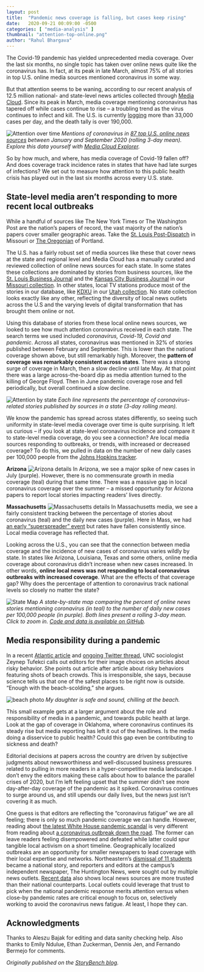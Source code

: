 ```yaml
---
layout: post
title:  "Pandemic news coverage is falling, but cases keep rising"
date:   2020-09-21 00:09:00 -0500
categories: [ "media-analysis" ]
thumbnail: "attention-top-online.png"
author: "Rahul Bhargava"
---
```


The Covid-19 pandemic has yielded unprecedented media coverage. Over the last six months, no single topic has taken over online news quite like the coronavirus has. In fact, at its peak in late March, almost 75% of all stories in top U.S. online media sources mentioned coronavirus in some way.

But that attention seems to be waning, according to our recent analysis of 12.5 million national- and state-level news articles collected through [Media Cloud](https://mediacloud.org/). Since its peak in March, media coverage mentioning coronavirus has tapered off while cases continue to rise – a troubling trend as the virus continues to infect and kill. The U.S. is currently [logging](https://www.nytimes.com/interactive/2020/us/coronavirus-us-cases.html?action=click&module=Top%20Stories&pgtype=Homepage) more than 33,000 cases per day, and the death tally is over 190,000.

![Attention over time](/static/img/posts/attention-top-online-big.jpg)
*Mentions of coronavirus in [87 top U.S. online news sources](https://sources.mediacloud.org/#/collections/186572516) between January and September 2020 (rolling 3-day mean). Explore this data yourself with [Media Cloud Explorer](https://explorer.mediacloud.org/#/queries/search?qs=%255B%257B%2522label%2522%253A%2522coronavirus%2520OR%2520covid%2520or%2520%255C%2522co...%2522%252C%2522q%2522%253A%2522%27coronavirus%2520OR%2520covid%2520OR%2520%255C%2522covid%252019%255C%2522%2520OR%2520%255C%2522covid-19%255C%2522%2520OR%2520covid19%2520OR%2520pandemic%27%2522%252C%2522color%2522%253A%2522%25231f77b4%2522%252C%2522startDate%2522%253A%25222020-01-09%2522%252C%2522endDate%2522%253A%25222020-09-09%2522%252C%2522sources%2522%253A%255B%255D%252C%2522collections%2522%253A%255B186572516%255D%252C%2522searches%2522%253A%255B%255D%257D%255D).*

So by how much, and where, has media coverage of Covid-19 fallen off? And does coverage track incidence rates in states that have had late surges of infections? We set out to measure how attention to this public health crisis has played out in the last six months across every U.S. state.

## State-level media aren’t responding to more recent local outbreaks

While a handful of sources like The New York Times or The Washington Post are the nation’s papers of record, the vast majority of the nation’s papers cover smaller geographic areas. Take the [St. Louis Post-Dispatch](https://www.stltoday.com/) in Missouri or [The Oregonian](https://www.oregonlive.com/) of Portland.

The U.S. has a fairly robust set of media sources like these that cover news at the state and regional level and Media Cloud has a manually curated and reviewed collection of online news sources for each state. In some states these collections are dominated by stories from business sources, like the [St. Louis Business Journal](https://sources.mediacloud.org/#/sources/1255) and the [Kansas City Business Journal](https://sources.mediacloud.org/#/sources/661741) in our [Missouri collection](https://sources.mediacloud.org/#/collections/38381321). In other states, local TV stations produce most of the stories in our database, like [KDXU](https://sources.mediacloud.org/#/sources/663628) in our [Utah collection](https://sources.mediacloud.org/#/collections/38381406). No state collection looks exactly like any other, reflecting the diversity of local news outlets across the U.S and the varying levels of digital transformation that has brought them online or not.

Using this database of stories from these local online news sources, we looked to see how much attention coronavirus received in each state. The search terms we used included <i>coronavirus, Covid-19, Covid and pandemic</i>. Across all states, coronavirus was mentioned in 32% of stories published between February and September. This is lower than the national coverage shown above, but still remarkably high. Moreover, the <b>pattern of coverage was remarkably consistent across states</b>. There was a strong surge of coverage in March, then a slow decline until late May. At that point there was a large across-the-board dip as media attention turned to the killing of George Floyd. Then in June pandemic coverage rose and fell periodically, but overall continued a slow decline.

![Attention by state](/static/img/posts/attention-state-overlay.jpg)
*Each line represents the percentage of coronavirus-related stories published by sources in a state (3-day rolling mean).*

We know the pandemic has spread across states differently, so seeing such uniformity in state-level media coverage over time is quite surprising. It left us curious – if you look at state-level coronavirus incidence and compare it to state-level media coverage, do you see a connection? Are local media sources responding to outbreaks, or trends, with increased or decreased coverage? To do this, we pulled in data on the number of new daily cases per 100,000 people from the [Johns Hopkins tracker](https://coronavirus.jhu.edu/).

<b>Arizona</b>
![Arizona details](/static/img/posts/comparison-AZ.png)
In Arizona, we see a major spike of new cases in July (purple). However, there is no commensurate growth in media coverage (teal) during that same time. There was a massive gap in local coronavirus coverage over the summer – a missed opportunity for Arizona papers to report local stories impacting readers’ lives directly.

<b>Massachusetts</b>
![Massachusetts details](/static/img/posts/comparison-MA.png)
In Massachusetts media, we see a fairly consistent tracking between the percentage of stories about coronavirus (teal) and the daily new cases (purple). Here in Mass, we had [an early “superspreader” event](https://www.wbur.org/commonhealth/2020/08/25/genetic-fingerprints-biogen-superspreader-boston) but rates have fallen consistently since. Local media coverage has reflected that.

Looking across the U.S., you can see that the connection between media coverage and the incidence of new cases of coronavirus varies wildly by state. In states like Arizona, Louisiana, Texas and some others, online media coverage about coronavirus didn’t increase when new cases increased. In other words, <b>online local news was not responding to local coronavirus outbreaks with increased coverage</b>. What are the effects of that coverage gap? Why does the percentage of attention to coronavirus track national levels so closely no matter the state?

![State Map](/static/img/posts/comparison-state-map.jpg)
*A state-by-state map comparing the percent of online news stories mentioning coronavirus (in teal) to the number of daily new cases per 100,000 people (in purple). Both lines present a rolling 3-day mean. Click to zoom in. [Code and data is available on GitHub](https://github.com/rahulbot/US-Coronavirus-State-Media-Coverage).*

## Media responsibility during a pandemic

In a recent [Atlantic article](https://www.theatlantic.com/health/archive/2020/07/it-okay-go-beach/613849/) and [ongoing Twitter thread](https://twitter.com/zeynep/status/1279432888048594944?lang=en), UNC sociologist Zeynep Tufekci calls out editors for their image choices on articles about risky behavior. She points out article after article about risky behaviors featuring shots of beach crowds. This is irresponsible, she says, because science tells us that one of the safest places to be right now is outside. “Enough with the beach-scolding,” she argues.

![beach photo](/static/img/posts/beach-2048x1053.jpg)
*My daughter is safe and sound, chilling at the beach.*

This small example gets at a larger argument about the role and responsibility of media in a pandemic, and towards public health at large. Look at the gap of coverage in Oklahoma, where coronavirus continues its steady rise but media reporting has left it out of the headlines. Is the media doing a disservice to public health? Could this gap even be contributing to sickness and death?

Editorial decisions at papers across the country are driven by subjective judgments about newsworthiness and well-discussed business pressures related to pulling in more readers in a hyper-competitive media landscape. I don’t envy the editors making these calls about how to balance the parallel crises of 2020, but I’m left feeling upset that the summer didn’t see more day-after-day coverage of the pandemic as it spiked. Coronavirus continues to surge around us, and still upends our daily lives, but the news just isn’t covering it as much.

One guess is that editors are reflecting the “coronavirus fatigue” we are all feeling; there is only so much pandemic coverage we can handle. However, reading about [the latest White House pandemic scandal](https://www.washingtonpost.com/us-policy/2020/09/17/usps-trump-coronavirus-amazon-foia/) is very different from reading about [a coronavirus outbreak down the road](https://www.boston.com/news/coronavirus/2020/08/28/covid-19-cases-maine-wedding-big-moose-inn). The former can leave readers feeling disempowered and defeated while latter could spur tangible local activism on a short timeline. Geographically localized outbreaks are an opportunity for smaller newspapers to lead coverage with their local expertise and networks. Northeastern’s [dismissal of 11 students](https://huntnewsnu.com/63154/campus/dismissed-nu-in-students-refunded-tuition-for-spring-semester/) became a national story, and reporters and editors at the campus’s independent newspaper, The Huntington News, were sought out by multiple news outlets. [Recent data](https://knightfoundation.org/articles/local-news-is-more-trusted-than-national-news-but-that-could-change/) also shows local news sources are more trusted than their national counterparts. Local outlets could leverage that trust to pick when the national pandemic response merits attention versus when close-by pandemic rates are critical enough to focus on, selectively working to avoid the coronavirus news fatigue. At least, I hope they can.

## Acknowledgments

Thanks to Aleszu Bajak for editing and data sanity checking help. Also thanks to Emily Ndulue, Ethan Zuckerman, Dennis Jen, and Fernando Bermejo for comments.

*Originally published on the [StoryBench blog](https://www.storybench.org/pandemic-news-coverage-is-falling-but-cases-keep-rising/).*
